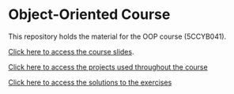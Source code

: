 # Object-Oriented Course 

This repository holds the material for the OOP course (5CCYB041).

[Click here to access the course slides](https://kcl-bmeis.github.io/OOP/).

[Click here to access the projects used throughout the course](projects/)

[Click here to access the solutions to the
exercises](../../tree/exercise_solutions/exercises)

